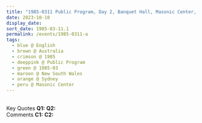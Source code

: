 ```yaml
---
title: "1985-0311 Public Program, Day 2, Banquet Hall, Masonic Center, 66 Goulburn Street, Sydney, New South Wales, Australia"
date: 2023-10-10
display_date: 
sort_date: 1985-03-11.1
permalink: /events/1985-0311-a
tags:
  - blue @ English
  - brown @ Australia
  - crimson @ 1985
  - deeppink @ Public Program
  - green @ 1985-03
  - maroon @ New South Wales
  - orange @ Sydney
  - peru @ Masonic Center
---
```


<br>

<wave-list>
  <list-title color="DarkSeaGreen" width="55">Key Quotes</list-title>
  <list-item color="BlanchedAlmond" width="280"><b>Q1:</b> <i></i></list-item>
  <list-item color="Lavender" width="280"><b>Q2:</b> <i></i></list-item>
</wave-list>

<br>

<wave-list>
  <list-title color="DarkSeaGreen" width="55">Comments</list-title>
  <list-item color="BlanchedAlmond" width="280"><b>C1:</b> <i></i></list-item>
  <list-item color="Lavender" width="280"><b>C2:</b> <i></i></list-item>
</wave-list>